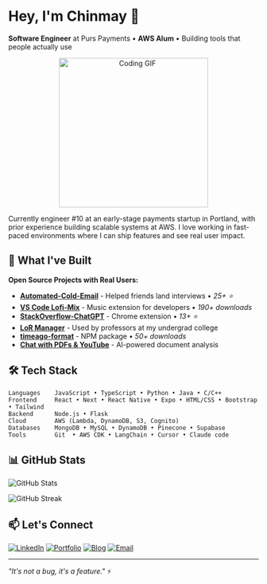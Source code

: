 # Hey, I'm Chinmay 👋

**Software Engineer** at Purs Payments • **AWS Alum** • Building tools that people actually use

<div align="center">
  <img src="https://user-images.githubusercontent.com/74038190/216649417-9acc58df-9186-4132-ad43-819a57babb67.gif" width="300" alt="Coding GIF">
</div>

Currently engineer #10 at an early-stage payments startup in Portland, with prior experience building scalable systems at AWS. I love working in fast-paced environments where I can ship features and see real user impact.

## 🚀 What I've Built

**Open Source Projects with Real Users:**
- **[Automated-Cold-Email](https://github.com/chinmaykhamkar/automated-cold-email)** - Helped friends land interviews • *25+ ⭐*
- **[VS Code Lofi-Mix](https://github.com/chinmaykhamkar/lofi-mix)** - Music extension for developers • *190+ downloads*
- **[StackOverflow-ChatGPT](https://github.com/chinmaykhamkar/stackoverflow-chatgpt)** - Chrome extension • *13+ ⭐*
- **[LoR Manager](https://github.com/chinmaykhamkar/lor-manager)** - Used by professors at my undergrad college
- **[timeago-format](https://www.npmjs.com/package/timeago-format)** - NPM package • *50+ downloads*
- **[Chat with PDFs & YouTube](https://github.com/chinmaykhamkar/youtube-pdf-chatbot)** - AI-powered document analysis

## 🛠️ Tech Stack

```
Languages    JavaScript • TypeScript • Python • Java • C/C++
Frontend     React • Next • React Native • Expo • HTML/CSS • Bootstrap • Tailwind 
Backend      Node.js • Flask
Cloud        AWS (Lambda, DynamoDB, S3, Cognito)
Databases    MongoDB • MySQL • DynamoDB • Pinecone • Supabase
Tools        Git  • AWS CDK • LangChain • Cursor • Claude code
```

## 📊 GitHub Stats

![GitHub Stats](https://github-readme-stats.vercel.app/api?username=chinmaykhamkar&show_icons=true&count_private=true&theme=default&hide_border=true)

![GitHub Streak](https://github-readme-streak-stats.herokuapp.com/?user=chinmaykhamkar&theme=default&hide_border=true)

## 📫 Let's Connect

[![LinkedIn](https://img.shields.io/badge/LinkedIn-0077B5?style=flat&logo=linkedin&logoColor=white)](https://www.linkedin.com/in/chinmaykhamkar/)
[![Portfolio](https://img.shields.io/badge/Portfolio-000000?style=flat&logo=About.me&logoColor=white)](https://chinmaykhamkar-github-io.vercel.app/#home)
[![Blog](https://img.shields.io/badge/Blog-2962FF?style=flat&logo=hashnode&logoColor=white)](https://khamkarchinmay4.medium.com/)
[![Email](https://img.shields.io/badge/Email-D14836?style=flat&logo=gmail&logoColor=white)](mailto:khamkarchinmay4@gmail.com)

---

*"It's not a bug, it's a feature."* ⚡
